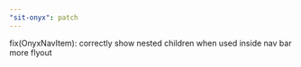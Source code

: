 ```yaml
---
"sit-onyx": patch
---
```


fix(OnyxNavItem): correctly show nested children when used inside nav bar more flyout
